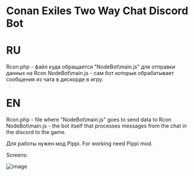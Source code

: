 # Conan Exiles Two Way Chat Discord Bot
# RU

Rcon.php - файл куда обращается "NodeBot\main.js" для отправки данных на Rcon
NodeBot\main.js - сам бот которые обрабатывает сообщения из чата в дискорде в игру.

# EN

Rcon.php - file where "NodeBot\main.js" goes to send data to Rcon
NodeBot\main.js - the bot itself that processes messages from the chat in the discord to the game.

Для работы нужен мод Pippi.
For working need Pippi mod.

Screens:

![image](https://github.com/UrbanSide/Conan-Exiles-Two-Way-Chat-Discord-Bot/assets/26259129/329d3b28-6b8c-4468-8c0e-e2d683523be4)
